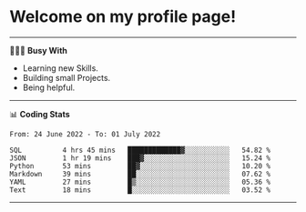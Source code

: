 # Welcome on my profile page!
<!-- print(("dralla"[::-1]+"s").capitalize()) -->

---
👨🏻‍💻 **Busy With**
* Learning new Skills.
* Building small Projects.
* Being helpful.

---
📊 **Coding Stats**
<!--START_SECTION:waka-->

```text
From: 24 June 2022 - To: 01 July 2022

SQL          4 hrs 45 mins   █████████████▓░░░░░░░░░░░   54.82 %
JSON         1 hr 19 mins    ███▓░░░░░░░░░░░░░░░░░░░░░   15.24 %
Python       53 mins         ██▓░░░░░░░░░░░░░░░░░░░░░░   10.20 %
Markdown     39 mins         ██░░░░░░░░░░░░░░░░░░░░░░░   07.62 %
YAML         27 mins         █▒░░░░░░░░░░░░░░░░░░░░░░░   05.36 %
Text         18 mins         █░░░░░░░░░░░░░░░░░░░░░░░░   03.52 %
```

<!--END_SECTION:waka-->
---
